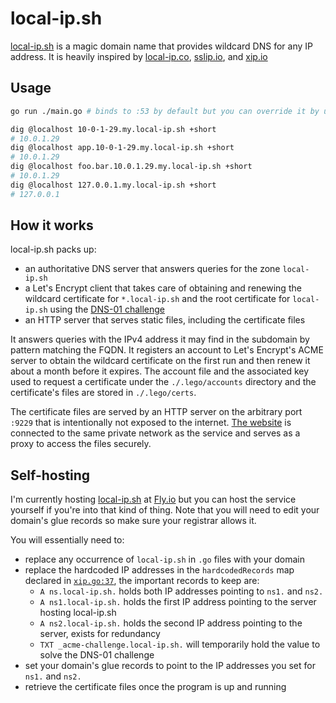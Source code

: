 # local-ip.sh

[local-ip.sh](https://local-ip.sh) is a magic domain name that provides wildcard DNS for any IP address.
It is heavily inspired by [local-ip.co](http://local-ip.co), [sslip.io](https://sslip.io), and [xip.io](https://xip.io)

## Usage

```sh
go run ./main.go # binds to :53 by default but you can override it by using the `-port` parameter

dig @localhost 10-0-1-29.my.local-ip.sh +short
# 10.0.1.29
dig @localhost app.10-0-1-29.my.local-ip.sh +short
# 10.0.1.29
dig @localhost foo.bar.10.0.1.29.my.local-ip.sh +short
# 10.0.1.29
dig @localhost 127.0.0.1.my.local-ip.sh +short
# 127.0.0.1
```

## How it works

local-ip.sh packs up:
 - an authoritative DNS server that answers queries for the zone `local-ip.sh`
 - a Let's Encrypt client that takes care of obtaining and renewing the wildcard certificate for `*.local-ip.sh` and the root certificate for `local-ip.sh` using the [DNS-01 challenge](https://letsencrypt.org/docs/challenge-types/#dns-01-challenge)
 - an HTTP server that serves static files, including the certificate files

It answers queries with the IPv4 address it may find in the subdomain by pattern matching the FQDN.
It registers an account to Let's Encrypt's ACME server to obtain the wildcard certificate on the first run and then renew
it about a month before it expires. The account file and the associated key used to request a certificate under the `./.lego/accounts`
directory and the certificate's files are stored in `./.lego/certs`.

The certificate files are served by an HTTP server on the arbitrary port `:9229` that is intentionally not exposed to
the internet. [The website](https://local-ip.sh) is connected to the same private network as the service and serves
as a proxy to access the files securely.

## Self-hosting

I'm currently hosting [local-ip.sh](https://local-ip.sh) at [Fly.io](https://fly.io) but you can host the service yourself
if you're into that kind of thing. Note that you will need to edit your domain's glue records so make sure your registrar allows it.

You will essentially need to:
 - replace any occurrence of `local-ip.sh` in `.go` files with your domain
 - replace the hardcoded IP addresses in the `hardcodedRecords` map declared in [`xip.go:37`](./xip/xip.go#L37), the important records to keep are:
   - `A ns.local-ip.sh.` holds both IP addresses pointing to `ns1.` and `ns2.`
   - `A ns1.local-ip.sh.` holds the first IP address pointing to the server hosting local-ip.sh
   - `A ns2.local-ip.sh.` holds the second IP address pointing to the server, exists for redundancy
   - `TXT _acme-challenge.local-ip.sh.` will temporarily hold the value to solve the DNS-01 challenge
 - set your domain's glue records to point to the IP addresses you set for `ns1.` and `ns2.`
 - retrieve the certificate files once the program is up and running
